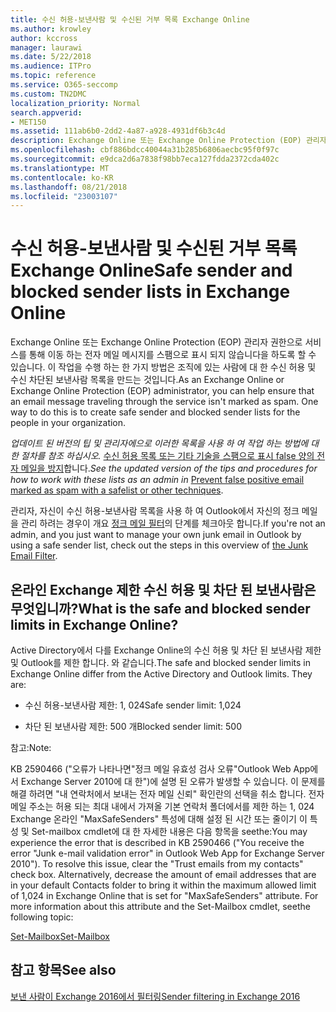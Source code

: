 ```yaml
---
title: 수신 허용-보낸사람 및 수신된 거부 목록 Exchange Online
ms.author: krowley
author: kccross
manager: laurawi
ms.date: 5/22/2018
ms.audience: ITPro
ms.topic: reference
ms.service: O365-seccomp
ms.custom: TN2DMC
localization_priority: Normal
search.appverid:
- MET150
ms.assetid: 111ab6b0-2dd2-4a87-a928-4931df6b3c4d
description: Exchange Online 또는 Exchange Online Protection (EOP) 관리자 권한으로 서비스를 통해 이동 하는 전자 메일 메시지를 스팸으로 표시 되지 않습니다을 하도록 할 수 있습니다. 이 작업을 수행 하는 한 가지 방법은 조직에 있는 사람에 대 한 수신 허용 및 수신 차단된 보낸사람 목록을 만드는 것입니다.
ms.openlocfilehash: cbf886bdcc40044a31b285b6806aecbc95f0f97c
ms.sourcegitcommit: e9dca2d6a7838f98bb7eca127fdda2372cda402c
ms.translationtype: MT
ms.contentlocale: ko-KR
ms.lasthandoff: 08/21/2018
ms.locfileid: "23003107"
---
```

# <a name="safe-sender-and-blocked-sender-lists-in-exchange-online"></a><span data-ttu-id="28fb9-104">수신 허용-보낸사람 및 수신된 거부 목록 Exchange Online</span><span class="sxs-lookup"><span data-stu-id="28fb9-104">Safe sender and blocked sender lists in Exchange Online</span></span>

<span data-ttu-id="28fb9-p102">Exchange Online 또는 Exchange Online Protection (EOP) 관리자 권한으로 서비스를 통해 이동 하는 전자 메일 메시지를 스팸으로 표시 되지 않습니다을 하도록 할 수 있습니다. 이 작업을 수행 하는 한 가지 방법은 조직에 있는 사람에 대 한 수신 허용 및 수신 차단된 보낸사람 목록을 만드는 것입니다.</span><span class="sxs-lookup"><span data-stu-id="28fb9-p102">As an Exchange Online or Exchange Online Protection (EOP) administrator, you can help ensure that an email message traveling through the service isn't marked as spam. One way to do this is to create safe sender and blocked sender lists for the people in your organization.</span></span> 
  
 <span data-ttu-id="28fb9-107">*업데이트 된 버전의 팁 및 관리자에으로 이러한 목록을 사용 하 여 작업 하는 방법에 대 한 절차를 참조 하십시오.* [수신 허용 목록 또는 기타 기술을 스팸으로 표시 false 양의 전자 메일을 방지](https://go.microsoft.com/fwlink/p/?LinkID=534224)합니다.</span><span class="sxs-lookup"><span data-stu-id="28fb9-107">*See the updated version of the tips and procedures for how to work with these lists as an admin in* [Prevent false positive email marked as spam with a safelist or other techniques](https://go.microsoft.com/fwlink/p/?LinkID=534224).</span></span> 
  
<span data-ttu-id="28fb9-108">관리자, 자신이 수신 허용-보낸사람 목록을 사용 하 여 Outlook에서 자신의 정크 메일을 관리 하려는 경우이 개요 [정크 메일 필터](https://go.microsoft.com/fwlink/?LinkId=817222)의 단계를 체크아웃 합니다.</span><span class="sxs-lookup"><span data-stu-id="28fb9-108">If you're not an admin, and you just want to manage your own junk email in Outlook by using a safe sender list, check out the steps in this overview of [the Junk Email Filter](https://go.microsoft.com/fwlink/?LinkId=817222).</span></span> 
  
## <a name="what-is-the-safe-and-blocked-sender-limits-in-exchange-online"></a><span data-ttu-id="28fb9-109">온라인 Exchange 제한 수신 허용 및 차단 된 보낸사람은 무엇입니까?</span><span class="sxs-lookup"><span data-stu-id="28fb9-109">What is the safe and blocked sender limits in Exchange Online?</span></span>

<span data-ttu-id="28fb9-p103">Active Directory에서 다를 Exchange Online의 수신 허용 및 차단 된 보낸사람 제한 및 Outlook를 제한 합니다. 와 같습니다.</span><span class="sxs-lookup"><span data-stu-id="28fb9-p103">The safe and blocked sender limits in Exchange Online differ from the Active Directory and Outlook limits. They are:</span></span>
  
- <span data-ttu-id="28fb9-112">수신 허용-보낸사람 제한: 1, 024</span><span class="sxs-lookup"><span data-stu-id="28fb9-112">Safe sender limit: 1,024</span></span>
    
- <span data-ttu-id="28fb9-113">차단 된 보낸사람 제한: 500 개</span><span class="sxs-lookup"><span data-stu-id="28fb9-113">Blocked sender limit: 500</span></span>
    
<span data-ttu-id="28fb9-114">참고:</span><span class="sxs-lookup"><span data-stu-id="28fb9-114">Note:</span></span>
  
<span data-ttu-id="28fb9-p104">KB 2590466 ("오류가 나타나면"정크 메일 유효성 검사 오류"Outlook Web App에서 Exchange Server 2010에 대 한")에 설명 된 오류가 발생할 수 있습니다. 이 문제를 해결 하려면 "내 연락처에서 보내는 전자 메일 신뢰" 확인란의 선택을 취소 합니다. 전자 메일 주소는 허용 되는 최대 내에서 가져올 기본 연락처 폴더에서를 제한 하는 1, 024 Exchange 온라인 "MaxSafeSenders" 특성에 대해 설정 된 시간 또는 줄이기 이 특성 및 Set-mailbox cmdlet에 대 한 자세한 내용은 다음 항목을 seethe:</span><span class="sxs-lookup"><span data-stu-id="28fb9-p104">You may experience the error that is described in KB 2590466 ("You receive the error "Junk e-mail validation error" in Outlook Web App for Exchange Server 2010"). To resolve this issue, clear the "Trust emails from my contacts" check box. Alternatively, decrease the amount of email addresses that are in your default Contacts folder to bring it within the maximum allowed limit of 1,024 in Exchange Online that is set for "MaxSafeSenders" attribute. For more information about this attribute and the Set-Mailbox cmdlet, seethe following topic:</span></span>
  
[<span data-ttu-id="28fb9-119">Set-Mailbox</span><span class="sxs-lookup"><span data-stu-id="28fb9-119">Set-Mailbox</span></span>](https://docs.microsoft.com/powershell/module/exchange/mailboxes/Set-Mailbox?view=exchange-ps)
  
## <a name="see-also"></a><span data-ttu-id="28fb9-120">참고 항목</span><span class="sxs-lookup"><span data-stu-id="28fb9-120">See also</span></span>

[<span data-ttu-id="28fb9-121">보낸 사람이 Exchange 2016에서 필터링</span><span class="sxs-lookup"><span data-stu-id="28fb9-121">Sender filtering in Exchange 2016</span></span>](http://technet.microsoft.com/library/b833f864-ff10-46a0-a653-28fb9ba30896.aspx)

